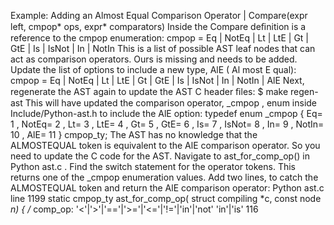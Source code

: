 Example: Adding an Almost Equal Comparison Operator | Compare(expr left, cmpop* ops, expr* comparators) Inside the  Compare  deﬁnition is a reference to the  cmpop  enumeration: cmpop = Eq | NotEq | Lt | LtE | Gt | GtE | Is | IsNot | In | NotIn This is a list of possible AST leaf nodes that can act as comparison operators. Ours is missing and needs to be added. Update the list of options to include a new type,  AlE  ( Al most  E qual): cmpop = Eq | NotEq | Lt | LtE | Gt | GtE | Is | IsNot | In | NotIn | AlE Next, regenerate the AST again to update the AST C header ﬁles: $ make regen-ast This will have updated the comparison operator,  _cmpop , enum inside Include/Python-ast.h  to include the  AlE  option: typedef enum  _cmpop { Eq= 1 , NotEq= 2 , Lt= 3 , LtE= 4 , Gt= 5 , GtE= 6 , Is= 7 , IsNot= 8 , In= 9 , NotIn= 10 , AlE= 11  } cmpop_ty; The AST has no knowledge that the  ALMOSTEQUAL  token is equivalent to the  AlE  comparison operator. So you need to update the C code for the AST. Navigate to  ast_for_comp_op()  in  Python ast.c . Find the switch statement for the operator tokens. This returns one of the  _cmpop  enumeration values. Add two lines, to catch the  ALMOSTEQUAL  token and return the  AlE  comparison operator: Python ast.c  line 1199 static  cmpop_ty ast_for_comp_op( struct  compiling *c,  const  node *n) { /* comp_op: '<'|'>'|'=='|'>='|'<='|'!='|'in'|'not' 'in'|'is' 116